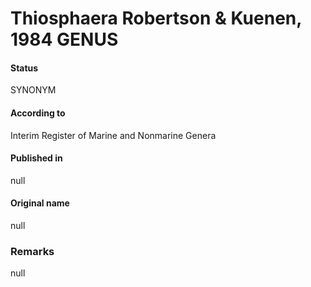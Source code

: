 # Thiosphaera Robertson & Kuenen, 1984 GENUS

#### Status
SYNONYM

#### According to
Interim Register of Marine and Nonmarine Genera

#### Published in
null

#### Original name
null

### Remarks
null